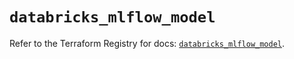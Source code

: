 # `databricks_mlflow_model`

Refer to the Terraform Registry for docs: [`databricks_mlflow_model`](https://registry.terraform.io/providers/databricks/databricks/1.86.0/docs/resources/mlflow_model).

